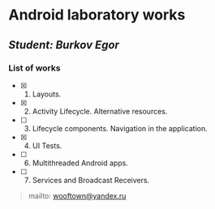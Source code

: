# Android laboratory works
## _Student: Burkov Egor_

### List of works
- [x] 1. Layouts.
- [x] 2. Activity Lifecycle. Alternative resources.
- [ ] 3. Lifecycle components. Navigation in the application. 
- [x] 4. UI Tests. 
- [ ] 6. Multithreaded Android apps. 
- [ ] 7. Services and Broadcast Receivers. 


       
> mailto: wooftown@yandex.ru
